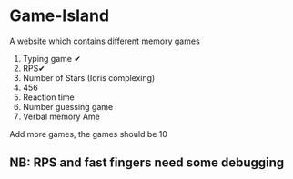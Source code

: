 # Game-Island 
A website which contains different  memory games
1. Typing game ✔
2. RPS✔
3. Number of Stars (Idris complexing)
4. 456
6. Reaction time
7. Number guessing game
8. Verbal memory
Ame
<p>Add more games, the games should be 10</p>
<h2>NB: RPS and fast fingers need some debugging<h2>
